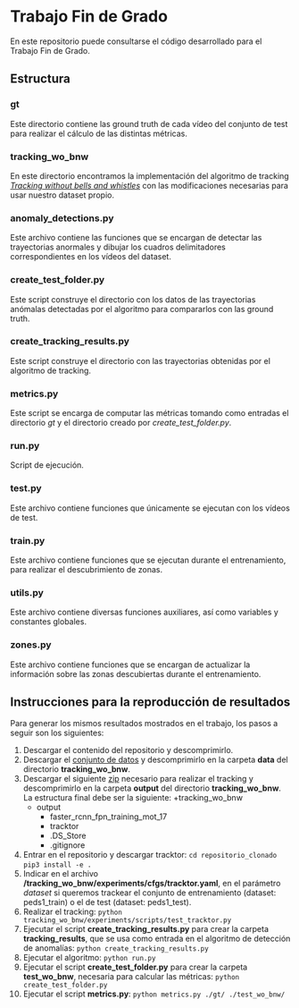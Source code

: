 # Trabajo Fin de Grado

En este repositorio puede consultarse el código desarrollado para el Trabajo Fin de Grado.

## Estructura

### gt

Este directorio contiene las ground truth de cada vídeo del conjunto de test para realizar el cálculo de las distintas métricas.

### tracking_wo_bnw

En este directorio encontramos la implementación del algoritmo de tracking [_Tracking without bells and whistles_](https://github.com/phil-bergmann/tracking_wo_bnw) con las modificaciones necesarias para usar nuestro dataset propio.

### anomaly_detections.py

Este archivo contiene las funciones que se encargan de detectar las trayectorias anormales y dibujar los cuadros delimitadores correspondientes en los vídeos del dataset.

### create_test_folder.py

Este script construye el directorio con los datos de las trayectorias anómalas detectadas por el algoritmo para compararlos con las ground truth.

### create_tracking_results.py

Este script construye el directorio con las trayectorias obtenidas por el algoritmo de tracking.

### metrics.py

Este script se encarga de computar las métricas tomando como entradas el directorio _gt_ y el directorio creado por _create_test_folder.py_.

### run.py

Script de ejecución.

### test.py

Este archivo contiene funciones que únicamente se ejecutan con los vídeos de test.

### train.py

Este archivo contiene funciones que se ejecutan durante el entrenamiento, para realizar el descubrimiento de zonas.

### utils.py

Este archivo contiene diversas funciones auxiliares, así como variables y constantes globales.

### zones.py

Este archivo contiene funciones que se encargan de actualizar la información sobre las zonas descubiertas durante el entrenamiento.

## Instrucciones para la reproducción de resultados

Para generar los mismos resultados mostrados en el trabajo, los pasos a seguir son los siguientes:

1.  Descargar el contenido del repositorio y descomprimirlo.
2.  Descargar el [conjunto de datos](https://drive.google.com/file/d/1l1XBHSr_XLlmGJRs_UrvZ0ExcGDDjzKI/view?usp=sharing) y descomprimirlo en la carpeta **data** del directorio **tracking_wo_bnw**.
3.  Descargar el siguiente [zip](https://drive.google.com/file/d/1PjTDHht_sftphKLiuxjFCIhN72vS3X_m/view?usp=sharing) necesario para realizar el tracking y descomprimirlo en la carpeta **output** del directorio **tracking_wo_bnw**. La estructura final debe ser la siguiente:
+tracking_wo_bnw
    * output
        * faster_rcnn_fpn_training_mot_17
        * tracktor
        * .DS_Store
        * .gitignore
4.  Entrar en el repositorio y descargar tracktor:
    `cd repositorio_clonado`
    `pip3 install -e .`
5.  Indicar en el archivo **/tracking_wo_bnw/experiments/cfgs/tracktor.yaml**, en el parámetro _dataset_ si queremos trackear el conjunto de entrenamiento (dataset: peds1_train) o el de test (dataset: peds1_test).
6.  Realizar el tracking: `python tracking_wo_bnw/experiments/scripts/test_tracktor.py` 
7.  Ejecutar el script **create_tracking_results.py** para crear la carpeta **tracking_results**, que se usa como entrada en el algoritmo de detección de anomalías: `python create_tracking_results.py`
8.  Ejecutar el algoritmo: `python run.py`
9.  Ejecutar el script **create_test_folder.py** para crear la carpeta **test_wo_bnw**, necesaria para calcular las métricas: `python create_test_folder.py`
10. Ejecutar el script **metrics.py**: `python metrics.py ./gt/ ./test_wo_bnw/`
